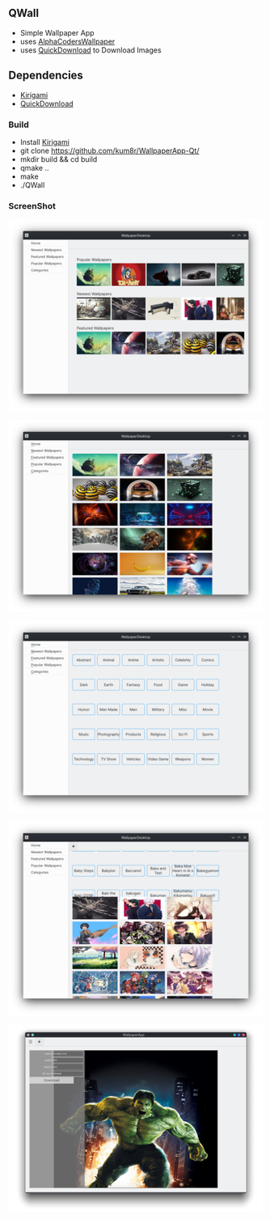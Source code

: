 ## QWall

* Simple Wallpaper App
* uses [AlphaCodersWallpaper](https://wall.alphacoders.com)
* uses [QuickDownload](https://github.com/Larpon/QuickDownload) to Download Images

## Dependencies
* [Kirigami](https://github.com/KDE/kirigami) 
* [QuickDownload](https://github.com/Larpon/QuickDownload)

### Build
   
  * Install [Kirigami](https://github.com/KDE/kirigami) 
  * git clone https://github.com/kum8r/WallpaperApp-Qt/
  * mkdir build && cd  build
  * qmake ..
  * make
  * ./QWall

### ScreenShot

   <p align="center"> 
	<img src = "./Screenshot/Screenshot_1.png">
   </p>
   <p align="center"> 
	<img src = "./Screenshot/Screenshot_2.png">
   </p>
   <p align="center"> 
	<img src = "./Screenshot/Screenshot_3.png">
   </p>
   <p align="center"> 
	<img src = "./Screenshot/Screenshot_4.png">
   </p>
   <p align="center"> 
	<img src = "./Screenshot/Screenshot_5.png">
   </p>
   
